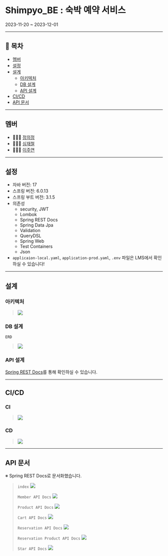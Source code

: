 # Shimpyo_BE : 숙박 예약 서비스

2023-11-20 ~ 2023-12-01

---

## 📌 목차

- [멤버](#멤버)
- [설정](#설정)
- [설계](#설계)
  - [아키텍처](#아키텍처)
  - [DB 설계](#DB-설계)
  - [API 설계](#API-설계)
- [CI/CD](#CICD)
- [API 문서](#API-문서)

---

## 멤버

- 👩🏻‍💻 [정의정](https://github.com/JeongUijeong)
- 👩🏻‍💻 [심재철](https://github.com/wocjf0513)
- 👩🏻‍💻 [이주연](https://github.com/jo0oy)

---

## 설정

- 자바 버전: 17
- 스프링 버전: 6.0.13
- 스프링 부트 버전: 3.1.5
- 의존성
    - security, JWT
    - Lombok
    - Spring REST Docs
    - Spring Data Jpa
    - Validation
    - QueryDSL
    - Spring Web
    - Test Containers
    - Json
- `applicaion-local.yaml`, `application-prod.yaml`, `.env` 파일은 LMS에서 확인하실 수 있습니다!

---

## 설계

### 아키텍처

> ![](src/main/resources/image/architecture.png)

### DB 설계
`ERD`
> ![](src/main/resources/image/erd.png)

### API 설계

[Spring REST Docs](#API-문서)를 통해 확인하실 수 있습니다.

---

## CI/CD

### CI

> ![](src/main/resources/image/ci.png)

### CD

> ![](src/main/resources/image/cd.png)

---

## API 문서

※ Spring REST Docs로 문서화했습니다.

> `index`
> ![](src/main/resources/image/index-docs.png)
>
> `Member API Docs`
> ![](src/main/resources/image/member-docs.png)
>
> `Product API Docs`
> ![](src/main/resources/image/product-docs.png)
>
> `Cart API Docs`
> ![](src/main/resources/image/cart-docs.png)
>
> `Reservation API Docs`
> ![](src/main/resources/image/reservation-docs.png)
>
> `Reservation Product API Docs`
> ![](src/main/resources/image/reservation-product-docs.png)
>
> `Star API Docs`
> ![](src/main/resources/image/star-docs.png)
>  